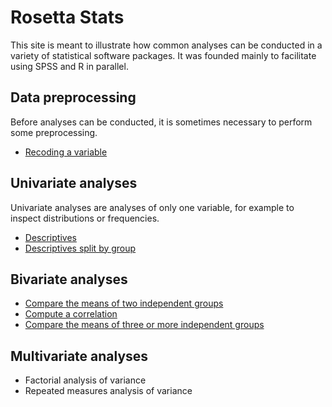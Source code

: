 Rosetta Stats
=============

This site is meant to illustrate how common analyses can be conducted in a variety of statistical software packages. It was founded mainly to facilitate using SPSS and R in parallel.

## Data preprocessing

Before analyses can be conducted, it is sometimes necessary to perform some preprocessing.

- [Recoding a variable](recoding.html)

## Univariate analyses

Univariate analyses are analyses of only one variable, for example to inspect distributions or frequencies.

- [Descriptives](descriptives.html)
- [Descriptives split by group](descriptives-by-group.html)

## Bivariate analyses

- [Compare the means of two independent groups](independent-t-test.html)
- [Compute a correlation](correlation.html)
- [Compare the means of three or more independent groups](oneway-anova.html)

## Multivariate analyses

- Factorial analysis of variance
- Repeated measures analysis of variance

<!-- ## Intensive longitudinal analyses -->
